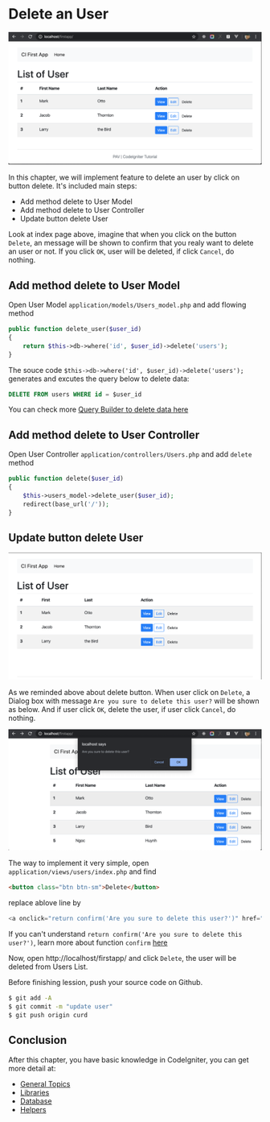 # Delete an User

![](./images/user_index.png)

In this chapter, we will implement feature to delete an user by click on button delete. It's included main steps:

- Add method delete to User Model
- Add method delete to User Controller
- Update button delete User

Look at index page above, imagine that when you click on the button `Delete`, an message will be shown to confirm that you realy want to delete an user or not. If you click `OK`, user will be deleted, if click `Cancel`, do nothing.

## Add method delete to User Model

Open User Model `application/models/Users_model.php` and add flowing method

```php
public function delete_user($user_id)
{
    return $this->db->where('id', $user_id)->delete('users');
}
```

The souce code `$this->db->where('id', $user_id)->delete('users');` generates and excutes the query below to delete data:

```SQL
DELETE FROM users WHERE id = $user_id
```

You can check more [Query Builder to delete data here](https://codeigniter.com/userguide3/database/query_builder.html#deleting-data)


## Add method delete to User Controller

Open User Controller `application/controllers/Users.php` and add `delete` method

```php
public function delete($user_id)
{
    $this->users_model->delete_user($user_id);
    redirect(base_url('/'));
}
```

## Update button delete User

![](./images/index_page.png)

As we reminded above about delete button. When user click on `Delete`, a Dialog box with message `Are you sure to delete this user?` will be shown as below. And if user click `OK`, delete the user, if user click `Cancel`, do nothing.

![](./images/ci_delete_confirm.png)


The way to implement it very simple, open `application/views/users/index.php` and find

```html
<button class="btn btn-sm">Delete</button>
```

replace ablove line by

```php
<a onclick="return confirm('Are you sure to delete this user?')" href="<?php echo site_url("users/delete/$user[id]"); ?>"><button class="btn btn-sm">Delete</button></a>
```

If you can't understand `return confirm('Are you sure to delete this user?')`, learn more about function `confirm` [here](https://www.w3schools.com/jsref/met_win_confirm.asp)


Now, open http://localhost/firstapp/ and click `Delete`, the user will be deleted from Users List.

Before finishing lession, push your source code on Github.

```bash
$ git add -A
$ git commit -m "update user"
$ git push origin curd
```

## Conclusion

After this chapter, you have basic knowledge in CodeIgniter, you can get more detail at:

- [General Topics](https://codeigniter.com/userguide3/general/index.html)
- [Libraries](https://codeigniter.com/userguide3/libraries/index.html)
- [Database](https://codeigniter.com/userguide3/database/index.html)
- [Helpers](https://codeigniter.com/userguide3/helpers/index.html)

